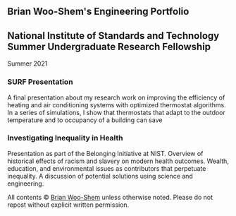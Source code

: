 Brian Woo-Shem's Engineering Portfolio
----------------------------------

## National Institute of Standards and Technology Summer Undergraduate Research Fellowship
Summer 2021

### SURF Presentation
A final presentation about my research work on improving the efficiency of heating and air conditioning systems with optimized thermostat algorithms. In a series of simulations, I show that thermostats that adapt to the outdoor temperature and to occupancy of a building can save 

### Investigating Inequality in Health
Presentation as part of the Belonging Initiative at NIST. Overview of historical effects of racism and slavery on modern health outcomes. Wealth, education, and environmental issues as contributors that perpetuate inequality. A discussion of potential solutions using science and engineering.


All contents © [Brian Woo-Shem](www.brianwooshem.com) unless otherwise noted. Please do not repost without explicit written permission.